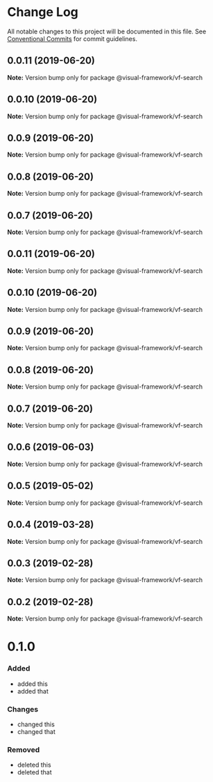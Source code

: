 # Change Log

All notable changes to this project will be documented in this file.
See [Conventional Commits](https://conventionalcommits.org) for commit guidelines.

## 0.0.11 (2019-06-20)

**Note:** Version bump only for package @visual-framework/vf-search





## 0.0.10 (2019-06-20)

**Note:** Version bump only for package @visual-framework/vf-search





## 0.0.9 (2019-06-20)

**Note:** Version bump only for package @visual-framework/vf-search





## 0.0.8 (2019-06-20)

**Note:** Version bump only for package @visual-framework/vf-search





## 0.0.7 (2019-06-20)

**Note:** Version bump only for package @visual-framework/vf-search





## 0.0.11 (2019-06-20)

**Note:** Version bump only for package @visual-framework/vf-search





## 0.0.10 (2019-06-20)

**Note:** Version bump only for package @visual-framework/vf-search





## 0.0.9 (2019-06-20)

**Note:** Version bump only for package @visual-framework/vf-search





## 0.0.8 (2019-06-20)

**Note:** Version bump only for package @visual-framework/vf-search





## 0.0.7 (2019-06-20)

**Note:** Version bump only for package @visual-framework/vf-search





## 0.0.6 (2019-06-03)

**Note:** Version bump only for package @visual-framework/vf-search





## 0.0.5 (2019-05-02)

**Note:** Version bump only for package @visual-framework/vf-search





## 0.0.4 (2019-03-28)

**Note:** Version bump only for package @visual-framework/vf-search





## 0.0.3 (2019-02-28)

**Note:** Version bump only for package @visual-framework/vf-search





## 0.0.2 (2019-02-28)

**Note:** Version bump only for package @visual-framework/vf-search





# 0.1.0

### Added
- added this
- added that

### Changes

- changed this
- changed that

### Removed

- deleted this
- deleted that
